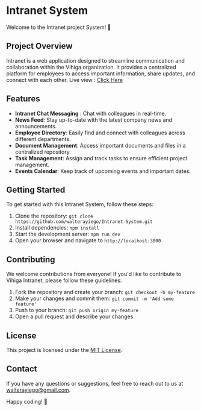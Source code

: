 # Intranet System

Welcome to the Intranet project System! 🎉

## Project Overview

Intranet is a web application designed to streamline communication and collaboration within the Vihiga organization. It provides a centralized platform for employees to access important information, share updates, and connect with each other.
Live view : [Click Here](https://intranet-system.netlify.app)

## Features

- **Intranet Chat Messaging** : Chat with colleagues in real-time.
- **News Feed**: Stay up-to-date with the latest company news and announcements.
- **Employee Directory**: Easily find and connect with colleagues across different departments.
- **Document Management**: Access important documents and files in a centralized repository.
- **Task Management**: Assign and track tasks to ensure efficient project management.
- **Events Calendar**: Keep track of upcoming events and important dates.

## Getting Started

To get started with this Intranet System, follow these steps:

1. Clone the repository: `git clone https://github.com/walterayiego/Intranet-System.git`
2. Install dependencies: `npm install`
3. Start the development server: `npm run dev`
4. Open your browser and navigate to `http://localhost:3000`

## Contributing

We welcome contributions from everyone! If you'd like to contribute to Vihiga Intranet, please follow these guidelines:

1. Fork the repository and create your branch: `git checkout -b my-feature`
2. Make your changes and commit them: `git commit -m 'Add some feature'`
3. Push to your branch: `git push origin my-feature`
4. Open a pull request and describe your changes.

## License

This project is licensed under the [MIT License](LICENSE).

## Contact

If you have any questions or suggestions, feel free to reach out to us at [walterayiego@gmail.com](mailto:walterayiego@gmail.com).

Happy coding! 🚀
